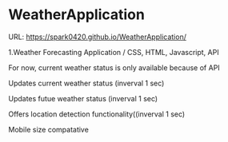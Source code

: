 # WeatherApplication

URL:  https://spark0420.github.io/WeatherApplication/

1.Weather Forecasting Application / CSS, HTML, Javascript, API

For now, current weather status is only available because of API

Updates current weather status (inverval 1 sec)

Updates futue weather status (inverval 1 sec)

Offers location detection functionality((inverval 1 sec)

Mobile size compatative
